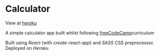 <h1>Calculator</h1>
<p>View at <a href="https://calculator-fcc.herokuapp.com/">heroku</a></p>
<p>A simple calculator app built whilst following <a href="https://www.freecodecamp.org/">freeCodeCamp</a>curriculum</p>
<p>Built using <i>React</i> (with <i>create-react-app</i>) and <i>SASS</i> CSS preprocessor. Deployed on <i>Heroku</i>.</p>
